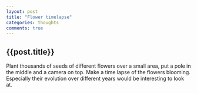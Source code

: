 ```yaml
---
layout: post
title: "Flower timelapse"
categories: thoughts
comments: true
---
```


<h2>{{post.title}}</h2>
Plant thousands of seeds of different flowers over a small area, put a pole in the middle and a camera on top.
Make a time lapse of the flowers blooming.
Especially their evolution over different years would be interesting to look at.
